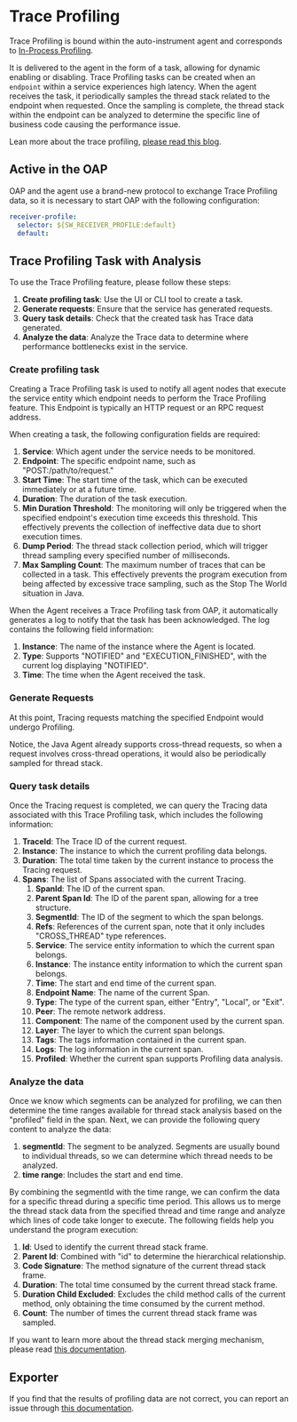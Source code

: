 # Trace Profiling

Trace Profiling is bound within the auto-instrument agent and corresponds to [In-Process Profiling](../../concepts-and-designs/profiling.md#in-process-profiling). 

It is delivered to the agent in the form of a task, allowing for dynamic enabling or disabling. 
Trace Profiling tasks can be created when an `endpoint` within a service experiences high latency. 
When the agent receives the task, it periodically samples the thread stack related to the endpoint when requested. 
Once the sampling is complete, the thread stack within the endpoint can be analyzed to determine the specific line of business code causing the performance issue.

Lean more about the trace profiling, [please read this blog](../../concepts-and-designs/sdk-profiling.md).

## Active in the OAP
OAP and the agent use a brand-new protocol to exchange Trace Profiling data, so it is necessary to start OAP with the following configuration:

```yaml
receiver-profile:
  selector: ${SW_RECEIVER_PROFILE:default}
  default:
```

## Trace Profiling Task with Analysis

To use the Trace Profiling feature, please follow these steps:

1. **Create profiling task**: Use the UI or CLI tool to create a task.
2. **Generate requests**: Ensure that the service has generated requests.
3. **Query task details**: Check that the created task has Trace data generated.
4. **Analyze the data**: Analyze the Trace data to determine where performance bottlenecks exist in the service.

### Create profiling task

Creating a Trace Profiling task is used to notify all agent nodes that execute the service entity which endpoint needs to perform the Trace Profiling feature. 
This Endpoint is typically an HTTP request or an RPC request address.

When creating a task, the following configuration fields are required:

1. **Service**: Which agent under the service needs to be monitored.
2. **Endpoint**: The specific endpoint name, such as "POST:/path/to/request."
3. **Start Time**: The start time of the task, which can be executed immediately or at a future time.
4. **Duration**: The duration of the task execution.
5. **Min Duration Threshold**: The monitoring will only be triggered when the specified endpoint's execution time exceeds this threshold. This effectively prevents the collection of ineffective data due to short execution times.
6. **Dump Period**: The thread stack collection period, which will trigger thread sampling every specified number of milliseconds.
7. **Max Sampling Count**: The maximum number of traces that can be collected in a task. This effectively prevents the program execution from being affected by excessive trace sampling, such as the Stop The World situation in Java.

When the Agent receives a Trace Profiling task from OAP, it automatically generates a log to notify that the task has been acknowledged. The log contains the following field information:

1. **Instance**: The name of the instance where the Agent is located.
2. **Type**: Supports "NOTIFIED" and "EXECUTION_FINISHED", with the current log displaying "NOTIFIED".
3. **Time**: The time when the Agent received the task.

### Generate Requests

At this point, Tracing requests matching the specified Endpoint would undergo Profiling.

Notice, the Java Agent already supports cross-thread requests, so when a request involves cross-thread operations, it would also be periodically sampled for thread stack.

### Query task details

Once the Tracing request is completed, we can query the Tracing data associated with this Trace Profiling task, which includes the following information:

1. **TraceId**: The Trace ID of the current request.
2. **Instance**: The instance to which the current profiling data belongs.
3. **Duration**: The total time taken by the current instance to process the Tracing request.
4. **Spans**: The list of Spans associated with the current Tracing.
   1. **SpanId**: The ID of the current span.
   2. **Parent Span Id**: The ID of the parent span, allowing for a tree structure.
   3. **SegmentId**: The ID of the segment to which the span belongs.
   4. **Refs**: References of the current span, note that it only includes "CROSS_THREAD" type references.
   5. **Service**: The service entity information to which the current span belongs.
   6. **Instance**: The instance entity information to which the current span belongs.
   7. **Time**: The start and end time of the current span.
   8. **Endpoint Name**: The name of the current Span.
   9. **Type**: The type of the current span, either "Entry", "Local", or "Exit".
   10. **Peer**: The remote network address.
   11. **Component**: The name of the component used by the current span.
   12. **Layer**: The layer to which the current span belongs.
   13. **Tags**: The tags information contained in the current span.
   14. **Logs**: The log information in the current span.
   15. **Profiled**: Whether the current span supports Profiling data analysis.
   
### Analyze the data

Once we know which segments can be analyzed for profiling, we can then determine the time ranges available for thread stack analysis based on the "profiled" field in the span. Next, we can provide the following query content to analyze the data:

1. **segmentId**: The segment to be analyzed. Segments are usually bound to individual threads, so we can determine which thread needs to be analyzed.
2. **time range**: Includes the start and end time.

By combining the segmentId with the time range, we can confirm the data for a specific thread during a specific time period. 
This allows us to merge the thread stack data from the specified thread and time range and analyze which lines of code take longer to execute.
The following fields help you understand the program execution:
1. **Id**: Used to identify the current thread stack frame.
2. **Parent Id**: Combined with "id" to determine the hierarchical relationship.
3. **Code Signature**: The method signature of the current thread stack frame.
4. **Duration**: The total time consumed by the current thread stack frame.
5. **Duration Child Excluded**: Excludes the child method calls of the current method, only obtaining the time consumed by the current method.
6. **Count**: The number of times the current thread stack frame was sampled.

If you want to learn more about the thread stack merging mechanism, please read [this documentation](backend-profile-thread-merging.md).

## Exporter

If you find that the results of profiling data are not correct, you can report an issue through [this documentation](../../guides/backend-profile-export.md).